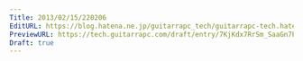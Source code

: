 ```yaml
---
Title: 2013/02/15/220206
EditURL: https://blog.hatena.ne.jp/guitarrapc_tech/guitarrapc-tech.hatenablog.com/atom/entry/6802418398340412503
PreviewURL: https://tech.guitarrapc.com/draft/entry/7KjKdx7RrSm_SaaGn7Paex47iCw
Draft: true
---
```


